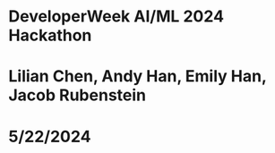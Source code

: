 # DeveloperWeek AI/ML 2024 Hackathon
# Lilian Chen, Andy Han, Emily Han, Jacob Rubenstein
# 5/22/2024